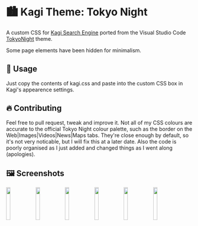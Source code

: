 # 🏙 Kagi Theme: Tokyo Night

A custom CSS for [Kagi Search Engine](https://kagi.com/) ported from the Visual Studio Code
[TokyoNight](https://github.com/enkia/tokyo-night-vscode-theme) theme.

Some page elements have been hidden for minimalism.

## 🚀 Usage

Just copy the contents of kagi.css and paste into the custom CSS box in Kagi's appearence settings.

## 🔥 Contributing

Feel free to pull request, tweak and improve it. Not all of my CSS colours are accurate to the official Tokyo Night colour palette, such as the border on the Web|Images|Videos|News|Maps tabs. They're close enough by default, so it's not very noticable, but I will fix this at a later date. Also the code is poorly organised as I just added and changed things as I went along (apologies).

## 🖼️ Screenshots

<img src="https://i.imgur.com/fNfeG52.png" width="15%"></img> <img src="https://i.imgur.com/QOhqvOf.png" width="15%"></img> <img src="https://i.imgur.com/4NZM0ed.png" width="15%"></img> <img src="https://i.imgur.com/jlStPXf.png" width="15%"></img> <img src="https://i.imgur.com/WAxJy5F.jpg" width="15%"></img> <img src="https://i.imgur.com/SrK52Bp.jpg" width="15%"></img> 

